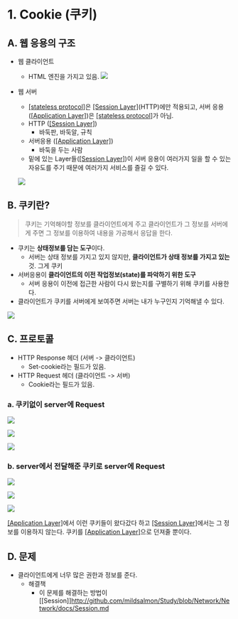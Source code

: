 # 1. Cookie (쿠키)

## A. 웹 응용의 구조

- 웹 클라이언트
	- HTML 엔진을 가지고 있음.
	![](/bin/Network_image/network_3_13.png)
	
- 웹 서버
	- [[stateless protocol]](http://github.com/mildsalmon/Study/blob/Network/Network/docs/stateless%20protocol.md)은 [[Session Layer]](http://github.com/mildsalmon/Study/blob/Network/Network/docs/Session%20Layer.md)(HTTP)에만 적용되고, 서버 응용([[Application Layer]](http://github.com/mildsalmon/Study/blob/Network/Network/docs/Application%20Layer.md))은 [[stateless protocol]](http://github.com/mildsalmon/Study/blob/Network/Network/docs/stateless%20protocol.md)가 아님.
	- HTTP ([[Session Layer]](http://github.com/mildsalmon/Study/blob/Network/Network/docs/Session%20Layer.md))
		- 바둑판, 바둑알, 규칙
	- 서버응용 ([[Application Layer]](http://github.com/mildsalmon/Study/blob/Network/Network/docs/Application%20Layer.md))
		- 바둑을 두는 사람
	- 밑에 있는 Layer들([[Session Layer]](http://github.com/mildsalmon/Study/blob/Network/Network/docs/Session%20Layer.md))이 서버 응용이 여러가지 일을 할 수 있는 자유도를 주기 때문에 여러가지 서비스를 즐길 수 있다.

	![](/bin/Network_image/network_3_14.png)

## B. 쿠키란?	

> 쿠키는 기억해야할 정보를 클라이언트에게 주고 클라이언트가 그 정보를 서버에게 주면 그 정보를 이용하여 내용을 가공해서 응답을 한다.

- 쿠키는 **상태정보를 담는 도구**이다.
	- 서버는 상태 정보를 가지고 있지 않지만, **클라이언트가 상태 정보를 가지고 있는** 것. 그게 쿠키
- 서버응용이 **클라이언트의 이전 작업정보(state)를 파악하기 위한 도구**
	- 서버 응용이 이전에 접근한 사람이 다시 왔는지를 구별하기 위해 쿠키를 사용한다.
- 클라이언트가 쿠키를 서버에게 보여주면 서버는 내가 누구인지 기억해낼 수 있다.

![](/bin/Network_image/network_3_15.png)

## C. 프로토콜

- HTTP Response 헤더 (서버 -> 클라이언트)
	- Set-cookie라는 필드가 있음.
- HTTP Request 헤더 (클라이언트 -> 서버)
	- Cookie라는 필드가 있음.

### a. 쿠키없이 server에 Request

![](/bin/Network_image/network_3_18.png)

![](/bin/Network_image/network_3_16.png)

![](/bin/Network_image/network_3_17.png)

### b. server에서 전달해준 쿠키로 server에 Request

![](/bin/Network_image/network_3_19.png)

![](/bin/Network_image/network_3_20.png)

![](/bin/Network_image/network_3_21.png)

[[Application Layer]](http://github.com/mildsalmon/Study/blob/Network/Network/docs/Application%20Layer.md)에서 이런 쿠키들이 왔다갔다 하고 [[Session Layer]](http://github.com/mildsalmon/Study/blob/Network/Network/docs/Session%20Layer.md)에서는 그 정보를 이용하지 않는다. 쿠키를 [[Application Layer]](http://github.com/mildsalmon/Study/blob/Network/Network/docs/Application%20Layer.md)으로 던져줄 뿐이다.

## D. 문제

- 클라이언트에게 너무 많은 권한과 정보를 준다.
	- 해결책
		- 이 문제를 해결하는 방법이 [[Session]]http://github.com/mildsalmon/Study/blob/Network/Network/docs/Session.md